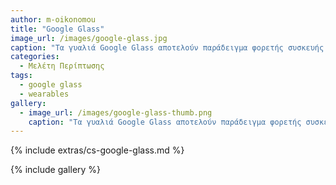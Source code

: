 ```yaml
---
author: m-oikonomou
title: "Google Glass"
image_url: /images/google-glass.jpg
caption: "Τα γυαλιά Google Glass αποτελούν παράδειγμα φορετής συσκευής με έμφαση στην επαυξημένη πραγματικότητα και επιδικνύουν την εξέλιξη του διάχυτου υπολογισμού."
categories:
  - Μελέτη Περίπτωσης
tags:
  - google glass
  - wearables
gallery:
  - image_url: /images/google-glass-thumb.png
    caption: "Τα γυαλιά Google Glass αποτελούν παράδειγμα φορετής συσκευής με έμφαση στην επαυξημένη πραγματικότητα και επιδικνύουν την εξέλιξη του διάχυτου υπολογισμού."
---
```


{% include extras/cs-google-glass.md %}

{% include gallery %}

